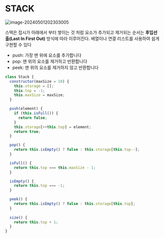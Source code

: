 # STACK

![image-20240501202303005](assets/image-20240501202303005.png)

스택은 접시가 아래에서 부터 쌓이는 것 처럼 요소가 추가되고 제거되는 순서는 **후입선출(Last In First Out)** 방식에 따라 이루어진다. 배열이나 연결 리스트를 사용하여 쉽게 구현할 수 있다

- push: 가장 맨 위에 요소를 추가합니다
- pop: 맨 위의 요소를 제거하고 반환합니다
- peek: 맨 위의 요소를 제거하지 않고 반환합니다

```javascript
class Stack {
  constructor(maxSize = 10) {
    this.storage = [];
    this.top = -1;
    this.maxSize = maxSize;
  }

  push(element) {
    if (this.isFull()) {
      return false;
    }
    this.storage[++this.top] = element;
    return true;
  }

  pop() {
    return this.isEmpty() ? false : this.storage[this.top--];
  }

  isFull() {
    return this.top === this.maxSize - 1;
  }

  isEmpty() {
    return this.top === -1;
  }

  peek() {
    return this.isEmpty() ? false : this.storage[this.top];
  }
    
  size() {
    return this.top + 1;
  }
}
```

